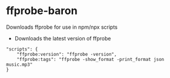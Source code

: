 # ffprobe-baron
Downloads ffprobe for use in npm/npx scripts

- Downloads the latest version of ffprobe

````
"scripts": {
    "ffprobe:version": "ffprobe -version",
    "ffprobe:tags": "ffprobe -show_format -print_format json music.mp3"
}
````
